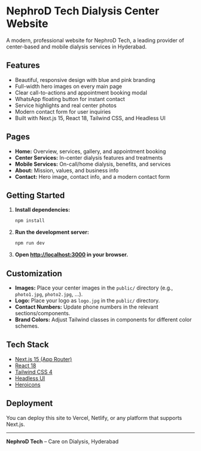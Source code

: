 # NephroD Tech Dialysis Center Website

A modern, professional website for NephroD Tech, a leading provider of center-based and mobile dialysis services in Hyderabad.

## Features
- Beautiful, responsive design with blue and pink branding
- Full-width hero images on every main page
- Clear call-to-actions and appointment booking modal
- WhatsApp floating button for instant contact
- Service highlights and real center photos
- Modern contact form for user inquiries
- Built with Next.js 15, React 18, Tailwind CSS, and Headless UI

## Pages
- **Home:** Overview, services, gallery, and appointment booking
- **Center Services:** In-center dialysis features and treatments
- **Mobile Services:** On-call/home dialysis, benefits, and services
- **About:** Mission, values, and business info
- **Contact:** Hero image, contact info, and a modern contact form

## Getting Started
1. **Install dependencies:**
   ```bash
   npm install
   ```
2. **Run the development server:**
   ```bash
   npm run dev
   ```
3. **Open [http://localhost:3000](http://localhost:3000) in your browser.**

## Customization
- **Images:** Place your center images in the `public/` directory (e.g., `photo1.jpg`, `photo2.jpg`, ...).
- **Logo:** Place your logo as `logo.jpg` in the `public/` directory.
- **Contact Numbers:** Update phone numbers in the relevant sections/components.
- **Brand Colors:** Adjust Tailwind classes in components for different color schemes.

## Tech Stack
- [Next.js 15 (App Router)](https://nextjs.org/)
- [React 18](https://react.dev/)
- [Tailwind CSS 4](https://tailwindcss.com/)
- [Headless UI](https://headlessui.dev/)
- [Heroicons](https://heroicons.com/)

## Deployment
You can deploy this site to Vercel, Netlify, or any platform that supports Next.js.

---

**NephroD Tech** – Care on Dialysis, Hyderabad
